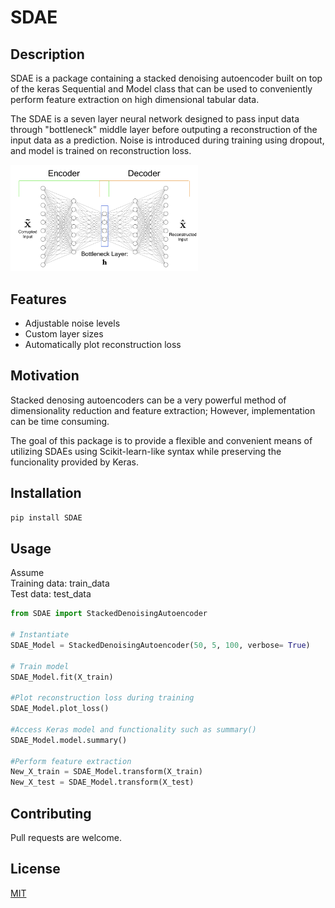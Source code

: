 # SDAE

## Description
SDAE is a package containing a stacked denoising autoencoder built on top of the keras Sequential and Model class that can be used to conveniently perform feature extraction on high dimensional tabular data. 
    
The SDAE is a seven layer neural network designed to pass  input data through "bottleneck" middle layer before outputing a reconstruction of the input data as a prediction. Noise is introduced during training using dropout, and model is trained on reconstruction loss.

<img src="images/SDAE_img.jpg" width="300">

## Features
* Adjustable noise levels
* Custom layer sizes
* Automatically plot reconstruction loss 

## Motivation

Stacked denosing autoencoders can be a very powerful method of dimensionality reduction and feature extraction; However, implementation can be time consuming.

The goal of this package is to provide a flexible and convenient means of utilizing SDAEs using Scikit-learn-like syntax while preserving the funcionality provided by Keras.

## Installation

```bash
pip install SDAE
```

## Usage

Assume\
Training data: train_data \
Test data: test_data

```python
from SDAE import StackedDenoisingAutoencoder

# Instantiate
SDAE_Model = StackedDenoisingAutoencoder(50, 5, 100, verbose= True)

# Train model
SDAE_Model.fit(X_train)

#Plot reconstruction loss during training
SDAE_Model.plot_loss()

#Access Keras model and functionality such as summary()
SDAE_Model.model.summary()

#Perform feature extraction
New_X_train = SDAE_Model.transform(X_train)
New_X_test = SDAE_Model.transform(X_test)
```

## Contributing
Pull requests are welcome.

## License
[MIT](https://choosealicense.com/licenses/mit/)
